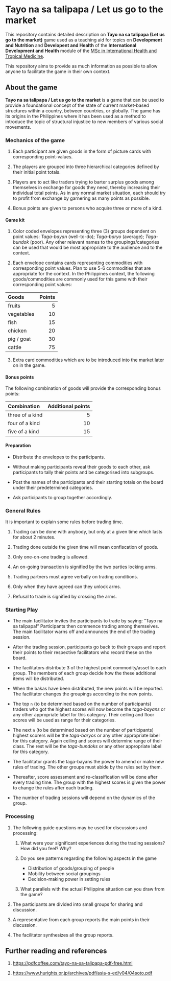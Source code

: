 
<!-- README.md is generated from README.Rmd. Please edit that file -->

# Tayo na sa talipapa / Let us go to the market

<!-- badges: start -->

<!-- badges: end -->

This repository contains detailed description on **Tayo na sa talipapa
(Let us go to the market)** game used as a teaching aid for topics on
**Development and Nutrition** and **Developent and Health** of the
**International Development and Health** module of the [MSc in
International Health and Tropical
Medicine](https://www.tropicalmedicine.ox.ac.uk/study-with-us/msc-ihtm).

This repository aims to provide as much information as possible to allow
anyone to facilitate the game in their own context.

## About the game

**Tayo na sa talipapa / Let us go to the market** is a game that can be
used to provide a foundational concept of the state of current
market-based structures within a country, between countries, or
globally. The game has its origins in the Philippines where it has been
used as a method to introduce the topic of structural injustice to new
members of various social movements.

### Mechanics of the game

1.  Each participant are given goods in the form of picture cards with
    corresponding point-values.

2.  The players are grouped into three hierarchical categories defined
    by their initial point totals.

3.  Players are to act like traders trying to barter surplus goods among
    themselves in exchange for goods they need, thereby increasing their
    individual total points. As in any normal market situation, each
    should try to profit from exchange by garnering as many points as
    possible.

4.  Bonus points are given to persons who acquire three or more of a
    kind.

#### Game kit

1.  Color coded envelopes representing three (3) groups dependent on
    point values: *Taga-bayan* (well-to-do); *Taga-baryo* (average);
    *Taga-bundok* (poor). Any other relevant names to the
    groupings/categories can be used that would be most appropriate to
    the audience and to the context.

2.  Each envelope contains cards representing commodities with
    corresponding point values. Plan to use 5-6 commodities that are
    appropriate for the context. In the Philippines context, the
    following goods/commodities are commonly used for this game with
    their corresponding point values:

| **Goods**  | **Points** |
| :--------- | ---------: |
| fruits     |          5 |
| vegetables |         10 |
| fish       |         15 |
| chicken    |         20 |
| pig / goat |         30 |
| cattle     |         75 |

3.  Extra card commodities which are to be introduced into the market
    later on in the game.

#### Bonus points

The following combination of goods will provide the corresponding bonus
points:

| **Combination** | **Additional points** |
| :-------------- | --------------------: |
| three of a kind |                     5 |
| four of a kind  |                    10 |
| five of a kind  |                    15 |

#### Preparation

  - Distribute the envelopes to the participants.

  - Without making participants reveal their goods to each other, ask
    participants to tally their points and be categorised into
    subgroups.

  - Post the names of the participants and their starting totals on the
    board under their predetermined categories.

  - Ask participants to group together accordingly.

### General Rules

It is important to explain some rules before trading time.

1.  Trading can be done with anybody, but only at a given time which
    lasts for about 2 minutes.

2.  Trading done outside the given time will mean confiscation of goods.

3.  Only one-on-one trading is allowed.

4.  An on-going transaction is signified by the two parties locking
    arms.

5.  Trading partners must agree verbally on trading conditions.

6.  Only when they have agreed can they unlock arms.

7.  Refusal to trade is signified by crossing the arms.

### Starting Play

  - The main facilitator invites the participants to trade by saying:
    “Tayo na sa talipapa\!” Participants then commence trading among
    themselves. The main facilitator warns off and announces the end of
    the trading session.

  - After the trading session, participants go back to their groups and
    report their points to their respective facilitators who record
    these on the board.

  - The facilitators distribute 3 of the highest point commodity/asset
    to each group. The members of each group decide how the these
    additional items will be distributed.

  - When the bakas have been distributed, the new points will be
    reported. The facilitator changes the groupings according to the new
    points.

  - The top `n` (to be determined based on the number of participants)
    traders who got the highest scores will now become the *taga-bayans*
    or any other appropriate label for this category. Their ceiling and
    floor scores will be used as range for their categories.

  - The next `n` (to be determined based on the number of participants)
    highest scorers will be the *taga-baryos* or any other appropriate
    label for this category. Again ceiling and scores will determine
    range of their class. The rest will be the *taga-bundoks* or any
    other appropriate label for this category.

  - The facilitator grants the taga-bayans the power to amend or make
    new rules of trading. The other groups must abide by the rules set
    by them.

  - Thereafter, score assessment and re-classification will be done
    after every trading time. The group with the highest scores is given
    the power to change the rules after each trading.

  - The number of trading sessions will depend on the dynamics of the
    group.

### Processing

1.  The following guide questions may be used for discussions and
    processing:
    
    1.  What were your significant experiences during the trading
        sessions? How did you feel? Why?
    
    2.  Do you see patterns regarding the following aspects in the game
        
          - Distribution of goods/grouping of people
          - Mobility between social groupings
          - Decision-making power in setting rules
    
    3.  What parallels with the actual Philippine situation can you draw
        from the game?

2.  The participants are divided into small groups for sharing and
    discussion.

3.  A representative from each group reports the main points in their
    discussion.

4.  The facilitator synthesizes all the group reports.

## Further reading and references

1.  <https://pdfcoffee.com/tayo-na-sa-talipapa-pdf-free.html>

2.  <https://www.hurights.or.jp/archives/pdf/asia-s-ed/v04/04soto.pdf>
